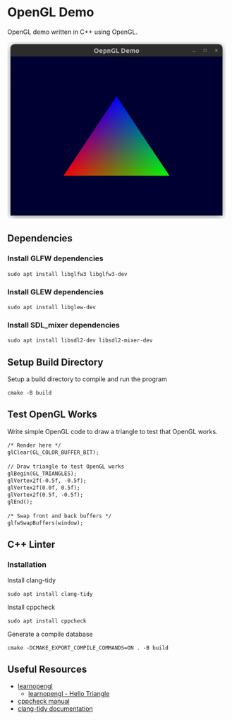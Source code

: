 # OpenGL Demo
OpenGL demo written in C++ using OpenGL.

<img width="495" height="401" src="./images/render_triangle_window.webp" />

## Dependencies

### Install GLFW dependencies
```
sudo apt install libglfw3 libglfw3-dev 
```

### Install GLEW dependencies
```
sudo apt install libglew-dev
```

### Install SDL_mixer dependencies
```
sudo apt install libsdl2-dev libsdl2-mixer-dev
```

## Setup Build Directory
Setup a build directory to compile and run the program
```
cmake -B build
```

## Test OpenGL Works
Write simple OpenGL code to draw a triangle to test that OpenGL works.
```
/* Render here */
glClear(GL_COLOR_BUFFER_BIT);

// Draw triangle to test OpenGL works
glBegin(GL_TRIANGLES);
glVertex2f(-0.5f, -0.5f);
glVertex2f(0.0f, 0.5f);
glVertex2f(0.5f, -0.5f);
glEnd();

/* Swap front and back buffers */
glfwSwapBuffers(window);
```

## C++ Linter
### Installation
Install clang-tidy
```
sudo apt install clang-tidy
```

Install cppcheck
```
sudo apt install cppcheck
```

Generate a compile database
```
cmake -DCMAKE_EXPORT_COMPILE_COMMANDS=ON . -B build
```

## Useful Resources
- [learnopengl](https://learnopengl.com/)
  - [learnopengl - Hello Triangle](https://learnopengl.com/Getting-started/Hello-Triangle)
- [cppcheck manual](https://cppcheck.sourceforge.io/manual.pdf)
- [clang-tidy documentation](https://clang.llvm.org/extra/clang-tidy/)
